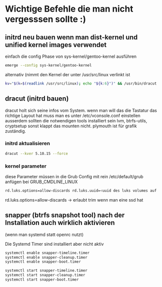 # Wichtige Befehle die man nicht vergesssen sollte :)
## initrd neu bauen wenn man dist-kernel und unified kernel images verwendet
einfach die config Phase von sys-kernel/gentoo-kernel ausführen
```bash
emerge --config sys-kernel/gentoo-kernel
```
alternativ (nimmt den Kernel der unter /usr/src/linux verlinkt ist 

```bash
kv="$(k=$(readlink /usr/src/linux); echo "${k:6}")" && /usr/bin/dracut --force --kernel-image /usr/src/linux-${kv}/arch/x86/boot/bzImage /usr/src/linux-${kv}/arch/x86/boot/initrd ${kv}
```

## dracut (initrd bauen)
dracut holt sich seine infos vom System. wenn man will das die Tastatur das richtige Layout hat muss man es unter /etc/vconsole.conf einstellen
ausserdem sollten die notwendigen tools installiert sein lvm, btrfs-utils, cryptsetup sonst klappt das mounten nicht.
plymouth ist für grafik zuständig.

### initrd aktualisieren
```bash
dracut --kver 5.10.15 --force
``` 
### kernel parameter
diese Parameter müssen in die Grub Config mit rein /etc/default/grub anfügen bei GRUB_CMDLINE_LINUX
```bash
rd.luks.options=allow-discards rd.luks.uuid=<uuid des luks volumes auf dem die root partition liegt>
``` 
rd.luks.options=allow-discards -> erlaubt trim wenn man eine ssd hat

## snapper (btrfs snapshot tool) nach der Installation auch wirklich aktivieren
(wenn man systemd statt openrc nutzt)

Die Systemd Timer sind installiert aber nicht aktiv

```bash
systemctl enable snapper-timeline.timer
systemctl enable snapper-cleanup.timer
systemctl enable snapper-boot.timer

systemctl start snapper-timeline.timer
systemctl start snapper-cleanup.timer
systemctl start snapper-boot.timer
```
